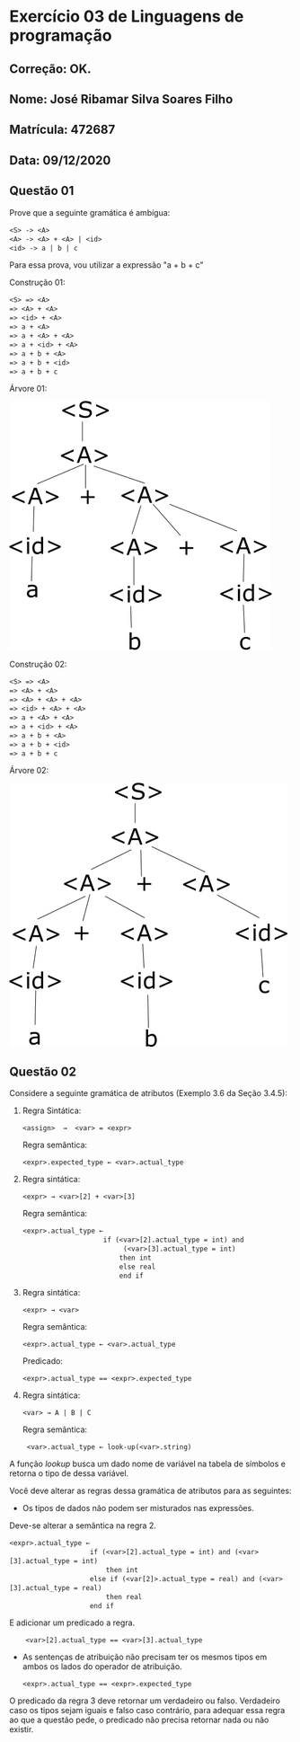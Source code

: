 # Exercício 03 de Linguagens de programação
## Correção: OK.
## Nome: José Ribamar Silva Soares Filho
## Matrícula: 472687

## Data: 09/12/2020

## Questão 01

Prove que a seguinte gramática é ambígua:

```
<S> -> <A>
<A> -> <A> + <A> | <id>
<id> -> a | b | c
```

Para essa prova, vou utilizar a expressão "a + b + c"

Construção 01:
```
<S> => <A>
=> <A> + <A>
=> <id> + <A>
=> a + <A>
=> a + <A> + <A>
=> a + <id> + <A>
=> a + b + <A>
=> a + b + <id>
=> a + b + c
```

Árvore 01:

![arvore01](arvore01.png)

Construção 02:
```
<S> => <A>
=> <A> + <A>
=> <A> + <A> + <A>
=> <id> + <A> + <A>
=> a + <A> + <A>
=> a + <id> + <A>
=> a + b + <A>
=> a + b + <id>
=> a + b + c
```

Árvore 02:

![arvore02](arvore02.png)

## Questão 02

 Considere a seguinte gramática de atributos (Exemplo 3.6  da Seção 3.4.5):

 1. Regra Sintática: 
    ``` 
    <assign>  →  <var> = <expr>
    ```
 
    Regra semântica: 
    ```
    <expr>.expected_type ← <var>.actual_type
    ```  


 2. Regra sintática:
    ``` 
    <expr> → <var>[2] + <var>[3] 
    ```
    
    Regra semântica: 
    ```
    <expr>.actual_type ←
                        if (<var>[2].actual_type = int) and
                             (<var>[3].actual_type = int)
                            then int
                            else real
                            end if
    ``` 

 3. Regra sintática:
    ```
    <expr> → <var> 
    ```
    Regra semântica:
    ```
    <expr>.actual_type ← <var>.actual_type
    ```
    Predicado:
    ```
    <expr>.actual_type == <expr>.expected_type
    ```
 4. Regra sintática:
    ```
    <var> → A | B | C 
    ```
    Regra semântica:
    ```
     <var>.actual_type ← look-up(<var>.string)
    ```

A função _lookup_ busca um dado nome de variável na tabela de símbolos e retorna o tipo de dessa variável.

Você deve alterar as regras dessa gramática de atributos para as seguintes:

* Os tipos de dados não podem ser misturados nas expressões.

Deve-se alterar a semântica na regra 2.

    <expr>.actual_type ←
                        if (<var>[2].actual_type = int) and (<var>[3].actual_type = int)
                            then int
                        else if (<var[2]>.actual_type = real) and (<var>[3].actual_type = real)
                            then real
                        end if

E adicionar um predicado a regra.

        <var>[2].actual_type == <var>[3].actual_type
        
* As sentenças de atribuição não precisam ter os mesmos tipos em ambos os lados do operador de atribuição.

    ```
    <expr>.actual_type == <expr>.expected_type
    ```

O predicado da regra 3 deve retornar um verdadeiro ou falso. Verdadeiro caso os tipos sejam iguais e falso caso contrário, para adequar essa regra ao que a questão pede, o predicado não precisa retornar nada ou não existir.
